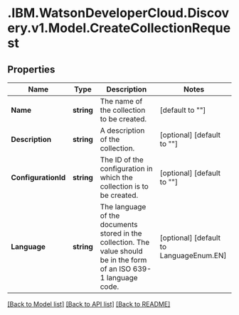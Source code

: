 # .IBM.WatsonDeveloperCloud.Discovery.v1.Model.CreateCollectionRequest
## Properties

Name | Type | Description | Notes
------------ | ------------- | ------------- | -------------
**Name** | **string** | The name of the collection to be created. | [default to ""]
**Description** | **string** | A description of the collection. | [optional] [default to ""]
**ConfigurationId** | **string** | The ID of the configuration in which the collection is to be created. | [optional] [default to ""]
**Language** | **string** | The language of the documents stored in the collection. The value should be in the form of an ISO 639-1 language code. | [optional] [default to LanguageEnum.EN]

[[Back to Model list]](../README.md#documentation-for-models) [[Back to API list]](../README.md#documentation-for-api-endpoints) [[Back to README]](../README.md)

